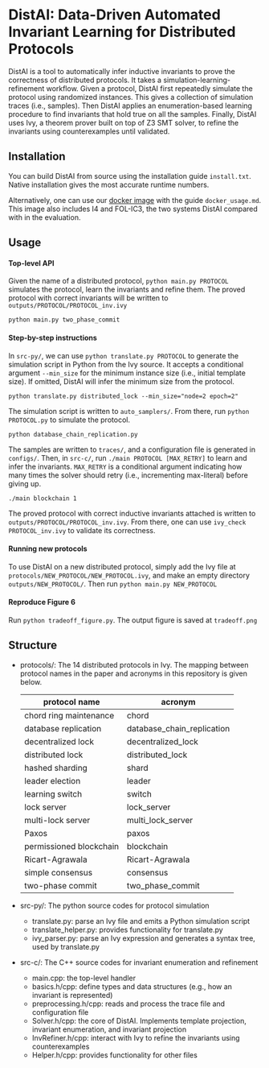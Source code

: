 # DistAI: Data-Driven Automated Invariant Learning for Distributed Protocols

DistAI is a tool to automatically infer inductive invariants to prove the correctness of distributed protocols. It takes a simulation-learning-refinement workflow. 
Given a protocol, DistAI first repeatedly simulate the protocol using randomized instances. This gives a collection of simulation traces (i.e., samples). 
Then DistAI applies an enumeration-based learning procedure to find invariants that hold true on all the samples. Finally, DistAI uses Ivy, a theorem prover built on top of Z3 SMT solver,
to refine the invariants using counterexamples until validated.

## Installation

You can build DistAI from source using the installation guide ```install.txt```. Native installation gives the most accurate runtime numbers.

Alternatively, one can use our [docker image](https://drive.google.com/file/d/1ogBU9KvZsvSRhXerY9Bv-MuiW9oOezBU/view?usp=sharing) with the guide ```docker_usage.md```. This image also includes I4 and FOL-IC3, the two systems DistAI compared with in the evaluation.

## Usage

#### Top-level API

Given the name of a distributed protocol, ```python main.py PROTOCOL``` simulates the protocol, learn the invariants and refine them. The proved protocol with correct invariants will be written to ```outputs/PROTOCOL/PROTOCOL_inv.ivy```

```
python main.py two_phase_commit
```

#### Step-by-step instructions

In ```src-py/```, we can use ```python translate.py PROTOCOL``` to generate the simulation script in Python from the Ivy source.
It accepts a conditional argument ```--min_size``` for the minimum instance size (i.e., initial template size). If omitted, DistAI will infer the minimum size from the protocol.

```
python translate.py distributed_lock --min_size="node=2 epoch=2"
```

The simulation script is written to ```auto_samplers/```. From there, run ```python PROTOCOL.py``` to simulate the protocol.

```
python database_chain_replication.py
```

The samples are written to ```traces/```, and a configuration file is generated in ```configs/```. Then, in ```src-c/```,
run ```./main PROTOCOL [MAX_RETRY]``` to learn and infer the invariants. ```MAX_RETRY``` is a conditional argument indicating how many times the solver should retry (i.e., incrementing max-literal) before giving up.

```./main blockchain 1```

The proved protocol with correct inductive invariants attached is written to ```outputs/PROTOCOL/PROTOCOL_inv.ivy```. From there, one can use
```ivy_check PROTOCOL_inv.ivy``` to validate its correctness.


#### Running new protocols

To use DistAI on a new distributed protocol, simply add the Ivy file at ```protocols/NEW_PROTOCOL/NEW_PROTOCOL.ivy```, and make an empty directory ```outputs/NEW_PROTOCOL/```. Then run ```python main.py NEW_PROTOCOL``` 

#### Reproduce Figure 6

Run ```python tradeoff_figure.py```. The output figure is saved at ```tradeoff.png```

## Structure

- protocols/:
  The 14 distributed protocols in Ivy. The mapping between protocol names in the paper and acronyms in this repository is given below.
  
  | protocol name           | acronym                    |
  |-------------------------|----------------------------|
  | chord ring maintenance  | chord                      |
  | database replication    | database_chain_replication |
  | decentralized lock      | decentralized_lock         |
  | distributed lock        | distributed_lock           |
  | hashed sharding         | shard                      |
  | leader election         | leader                     |
  | learning switch         | switch                     |
  | lock server             | lock_server                |
  | multi-lock server       | multi_lock_server          |
  | Paxos                   | paxos                      |
  | permissioned blockchain | blockchain                 |
  | Ricart-Agrawala         | Ricart-Agrawala            |
  | simple consensus        | consensus                  |
  | two-phase commit        | two_phase_commit           |
  
- src-py/:
  The python source codes for protocol simulation
  - translate.py: parse an Ivy file and emits a Python simulation script
  - translate_helper.py: provides functionality for translate.py
  - ivy_parser.py: parse an Ivy expression and generates a syntax tree, used by translate.py
  
- src-c/:
  The C++ source codes for invariant enumeration and refinement
  - main.cpp: the top-level handler
  - basics.h/cpp: define types and data structures (e.g., how an invariant is represented)
  - preprocessing.h/cpp: reads and process the trace file and configuration file
  - Solver.h/cpp: the core of DistAI. Implements template projection, invariant enumeration, and invariant projection
  - InvRefiner.h/cpp: interact with Ivy to refine the invariants using counterexamples
  - Helper.h/cpp: provides functionality for other files
